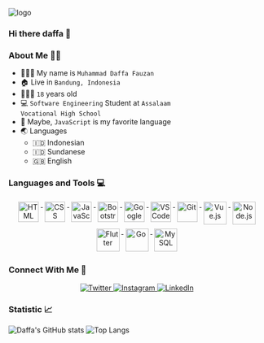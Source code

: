 ![logo](https://ibb.co/TLMk8mX)

### Hi there daffa 👋

### About Me 👨🏻

- 👨🏻‍💼 My name is <code>Muhammad Daffa Fauzan</code>
- 🏠 Live in <code>Bandung, Indonesia</code>
- 🧍🏻‍♂️ <code>18</code> years old
- 💻 <code>Software Engineering</code> Student at <code>Assalaam Vocational High School</code>
- 🌟 Maybe, <code>JavaScript</code> is my favorite language 
- 🌏 Languages
  - 🇮🇩 Indonesian
  - 🇮🇩 Sundanese
  - 🇬🇧 English

### Languages and Tools 💻

<p align="center">
  <!-- HTML -->
  <a href="https://html.spec.whatwg.org/" rel="nofollow">
    <img src="https://www.w3.org/html/logo/downloads/HTML5_Logo_512.png" alt="HTML" height="40" style="vertical-align:top; margin:4px">
  </a>
 
  <!-- CSS -->
  <a href="https://www.w3.org/TR/CSS/#css" rel="nofollow">
    <img src="https://seeklogo.com/images/C/css3-logo-8724075274-seeklogo.com.png" alt="CSS" height="40" style="vertical-align:top; margin:4px">
  </a>

  <!-- JavaScript -->
  <a href="https://www.javascript.com/" rel="nofollow">
    <img src="https://upload.wikimedia.org/wikipedia/commons/6/6a/JavaScript-logo.png" alt="JavaScript" height="40" style="vertical-align:top; margin:4px"> 
  </a>
  
  <!-- Bootstrap -->
  <a href="https://getbootstrap.com/" rel="nofollow"> 
    <img src="https://upload.wikimedia.org/wikipedia/commons/thumb/b/b2/Bootstrap_logo.svg/800px-Bootstrap_logo.svg.png" alt="Bootstrap" height="40" style="vertical-align:top; margin:4px"> 
  </a>
  
  <!-- Google Font -->
  <a href="https://fonts.google.com/" rel="nofollow"> 
    <img src="https://encrypted-tbn0.gstatic.com/images?q=tbn:ANd9GcQbKNei4TQZhCvnwAQbEPQqMRR0Yp7nFb8l6HUoJZLpCQ&s" alt="Google Font" height="40" style="vertical-align:top; margin:4px">
  </a>
 
  <!-- VS Code -->
  <a href="https://code.visualstudio.com/" rel="nofollow"> 
    <img src="https://upload.wikimedia.org/wikipedia/commons/thumb/9/9a/Visual_Studio_Code_1.35_icon.svg/800px-Visual_Studio_Code_1.35_icon.svg.png" alt="VS Code" height="40" style="vertical-align:top; margin:4px"> 
  </a>

  <!-- Git -->
  <a href="https://git-scm.com/" rel="nofollow"> 
    <img src="https://git-scm.com/images/logos/downloads/Git-Icon-1788C.png" alt="Git" height="40" style="vertical-align:top; margin:4px">
  </a>

  <!-- Vue.js -->
  <a href="https://www.vue.js.co.id/" rel="nofollow"> 
    <img src="https://upload.wikimedia.org/wikipedia/commons/thumb/9/95/Vue.js_Logo_2.svg/1184px-Vue.js_Logo_2.svg.png" alt="Vue.js" height="45" style="vertical-align:top; margin:4px">
  </a>

  <!-- Node.js -->
  <a href="https://nodejs.org/id" rel="nofollow"> 
    <img src="https://cdn.freebiesupply.com/logos/large/2x/nodejs-1-logo-png-transparent.png" alt="Node.js" height="45" style="vertical-align:top; margin:4px">
  </a>

  <!-- Flutter -->
  <a href="https://flutter.dev/" rel="nofollow"> 
    <img src="https://cdn.iconscout.com/icon/free/png-256/free-flutter-2038877-1720090.png?f=webp" alt="Flutter" height="45" style="vertical-align:top; margin:4px">
  </a>

  <!-- Go -->
  <a href="https://go.dev/" rel="nofollow"> 
    <img src="https://go.dev/blog/go-brand/Go-Logo/PNG/Go-Logo_Blue.png" alt="Go" height="45" style="vertical-align:top; margin:4px">
  </a>

  <!-- MySQL -->
  <a href="https://www.mysql.com/" rel="nofollow"> 
    <img src="https://upload.wikimedia.org/wikipedia/labs/8/8e/Mysql_logo.png" alt="MySQL" height="45" style="vertical-align:top; margin:4px">
  </a>
</p>

### Connect With Me :handshake:

<p align="center">
  <a href="https://twitter.com/daffafznnn" rel="nofollow">
    <img src="https://img.shields.io/badge/Twitter-1DA1F2?style=for-the-badge&logo=twitter&logoColor=white" alt="Twitter" />
  </a>
  <a href="https://instagram.com/daffafznnn_/" rel="nofollow">
    <img src="https://img.shields.io/badge/Instagram-E4405F?style=for-the-badge&logo=instagram&logoColor=white" alt="Instagram" />
  </a>
 <a href="https://www.linkedin.com/in/muhammad-daffa-fauzan-b0219a2a1/" rel="nofollow">
    <img src="https://img.shields.io/badge/LinkedIn-0077B5?style=for-the-badge&logo=linkedin&logoColor=white" alt="LinkedIn" />
  </a>
</p>

### Statistic :chart_with_upwards_trend:

![Daffa's GitHub stats](https://github-readme-stats.vercel.app/api?username=muhammaddaffafauzan&show_icons=true&theme=tokyonight)
![Top Langs](https://github-readme-stats.vercel.app/api/top-langs/?username=muhammaddaffafauzan&layout=compact&theme=tokyonight)
